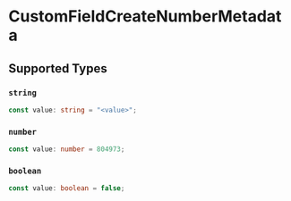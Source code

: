 # CustomFieldCreateNumberMetadata


## Supported Types

### `string`

```typescript
const value: string = "<value>";
```

### `number`

```typescript
const value: number = 804973;
```

### `boolean`

```typescript
const value: boolean = false;
```

